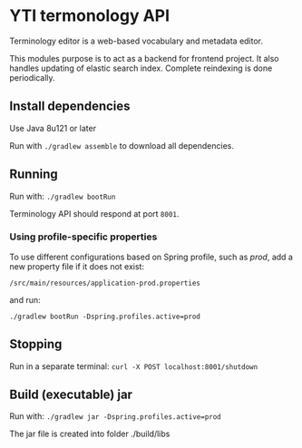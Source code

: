 # YTI termonology API

Terminology editor is a web-based vocabulary and metadata editor.

This modules purpose is to act as a backend for frontend project.
It also handles updating of elastic search index. Complete reindexing is done periodically.

## Install dependencies

Use Java 8u121 or later

Run with `./gradlew assemble` to download all dependencies.

## Running

Run with: `./gradlew bootRun`

Terminology API should respond at port `8001`.

### Using profile-specific properties

To use different configurations based on Spring profile, such as *prod*, add a new property
file if it does not exist:
```
/src/main/resources/application-prod.properties
```

and run:
```
./gradlew bootRun -Dspring.profiles.active=prod
```

## Stopping

Run in a separate terminal: `curl -X POST localhost:8001/shutdown`

## Build (executable) jar

Run with: `./gradlew jar -Dspring.profiles.active=prod`

The jar file is created into folder ./build/libs